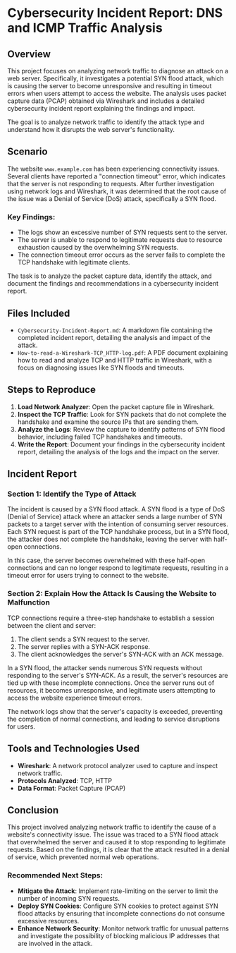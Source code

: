 # Cybersecurity Incident Report: DNS and ICMP Traffic Analysis

## Overview

This project focuses on analyzing network traffic to diagnose an attack on a web server. Specifically, it investigates a potential SYN flood attack, which is causing the server to become unresponsive and resulting in timeout errors when users attempt to access the website. The analysis uses packet capture data (PCAP) obtained via Wireshark and includes a detailed cybersecurity incident report explaining the findings and impact.

The goal is to analyze network traffic to identify the attack type and understand how it disrupts the web server's functionality.

## Scenario

The website `www.example.com` has been experiencing connectivity issues. Several clients have reported a "connection timeout" error, which indicates that the server is not responding to requests. After further investigation using network logs and Wireshark, it was determined that the root cause of the issue was a Denial of Service (DoS) attack, specifically a SYN flood.

### Key Findings:
- The logs show an excessive number of SYN requests sent to the server.
- The server is unable to respond to legitimate requests due to resource exhaustion caused by the overwhelming SYN requests.
- The connection timeout error occurs as the server fails to complete the TCP handshake with legitimate clients.

The task is to analyze the packet capture data, identify the attack, and document the findings and recommendations in a cybersecurity incident report.

## Files Included

- `Cybersecurity-Incident-Report.md`: A markdown file containing the completed incident report, detailing the analysis and impact of the attack.
- `How-to-read-a-Wireshark-TCP_HTTP-log.pdf`: A PDF document explaining how to read and analyze TCP and HTTP traffic in Wireshark, with a focus on diagnosing issues like SYN floods and timeouts.

## Steps to Reproduce

1. **Load Network Analyzer**: Open the packet capture file in Wireshark.
2. **Inspect the TCP Traffic**: Look for SYN packets that do not complete the handshake and examine the source IPs that are sending them.
3. **Analyze the Logs**: Review the capture to identify patterns of SYN flood behavior, including failed TCP handshakes and timeouts.
4. **Write the Report**: Document your findings in the cybersecurity incident report, detailing the analysis of the logs and the impact on the server.

## Incident Report

### Section 1: Identify the Type of Attack

The incident is caused by a SYN flood attack. A SYN flood is a type of DoS (Denial of Service) attack where an attacker sends a large number of SYN packets to a target server with the intention of consuming server resources. Each SYN request is part of the TCP handshake process, but in a SYN flood, the attacker does not complete the handshake, leaving the server with half-open connections.

In this case, the server becomes overwhelmed with these half-open connections and can no longer respond to legitimate requests, resulting in a timeout error for users trying to connect to the website.

### Section 2: Explain How the Attack Is Causing the Website to Malfunction

TCP connections require a three-step handshake to establish a session between the client and server:
1. The client sends a SYN request to the server.
2. The server replies with a SYN-ACK response.
3. The client acknowledges the server's SYN-ACK with an ACK message.

In a SYN flood, the attacker sends numerous SYN requests without responding to the server's SYN-ACK. As a result, the server's resources are tied up with these incomplete connections. Once the server runs out of resources, it becomes unresponsive, and legitimate users attempting to access the website experience timeout errors.

The network logs show that the server's capacity is exceeded, preventing the completion of normal connections, and leading to service disruptions for users.

## Tools and Technologies Used

- **Wireshark**: A network protocol analyzer used to capture and inspect network traffic.
- **Protocols Analyzed**: TCP, HTTP
- **Data Format**: Packet Capture (PCAP)
  
## Conclusion

This project involved analyzing network traffic to identify the cause of a website's connectivity issue. The issue was traced to a SYN flood attack that overwhelmed the server and caused it to stop responding to legitimate requests. Based on the findings, it is clear that the attack resulted in a denial of service, which prevented normal web operations.

### Recommended Next Steps:
- **Mitigate the Attack**: Implement rate-limiting on the server to limit the number of incoming SYN requests.
- **Deploy SYN Cookies**: Configure SYN cookies to protect against SYN flood attacks by ensuring that incomplete connections do not consume excessive resources.
- **Enhance Network Security**: Monitor network traffic for unusual patterns and investigate the possibility of blocking malicious IP addresses that are involved in the attack.

